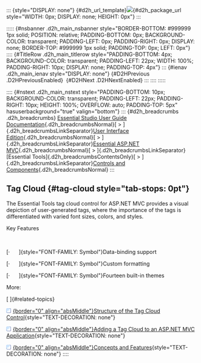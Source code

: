 ::: {style="DISPLAY: none"}
[](ms-xhelp:///?Id=d2h_url_template){#d2h_url_template}![](!package_url!){#d2h_package_url style="WIDTH: 0px; DISPLAY: none; HEIGHT: 0px"}
:::

::::: {#nsbanner .d2h_main_nsbanner style="BORDER-BOTTOM: #999999 1px solid; POSITION: relative; PADDING-BOTTOM: 0px; BACKGROUND-COLOR: transparent; PADDING-LEFT: 0px; PADDING-RIGHT: 0px; DISPLAY: none; BORDER-TOP: #999999 1px solid; PADDING-TOP: 0px; LEFT: 0px"}
:::: {#TitleRow .d2h_main_titlerow style="PADDING-BOTTOM: 4px; BACKGROUND-COLOR: transparent; PADDING-LEFT: 22px; WIDTH: 100%; PADDING-RIGHT: 10px; DISPLAY: none; PADDING-TOP: 4px"}
::: {#ienav .d2h_main_ienav style="DISPLAY: none"}
[](ms-xhelp:///?Id=d848ed89-4826-4932-b8b9-2fd2df9ce92c){#D2HPrevious .D2HPreviousEnabled}  [](ms-xhelp:///?Id=15e78dbb-6f05-47eb-a03a-086f5603be4c){#D2HNext .D2HNextEnabled}
:::
::::
:::::

:::: {#nstext .d2h_main_nstext style="PADDING-BOTTOM: 10px; BACKGROUND-COLOR: transparent; PADDING-LEFT: 22px; PADDING-RIGHT: 10px; HEIGHT: 100%; OVERFLOW: auto; PADDING-TOP: 5px" hasuserbackground="true" valign="bottom"}
::: {#d2h_breadcrumbs .d2h_breadcrumbs}
[Essential Studio User Guide Documentation](ms-xhelp:///?Id=12457748-09e3-4d74-a240-8e049cedf030){.d2h_breadcrumbsNormal}[ \> ]{.d2h_breadcrumbsLinkSeparator}[User Interface Edition](ms-xhelp:///?Id=c29296b7-531c-413b-a0ec-488ca1f7f669){.d2h_breadcrumbsNormal}[ \> ]{.d2h_breadcrumbsLinkSeparator}[Essential ASP.NET MVC](ms-xhelp:///?Id=4b14e7d1-65c4-4f67-b1aa-2c37709905a5){.d2h_breadcrumbsNormal}[ \> ]{.d2h_breadcrumbsLinkSeparator}[Essential Tools]{.d2h_breadcrumbsContentsOnly}[ \> ]{.d2h_breadcrumbsLinkSeparator}[Controls and Components](ms-xhelp:///?Id=f0af2fff-6f00-4ca4-85a6-54e41ac5dc96){.d2h_breadcrumbsNormal}
:::

## Tag Cloud {#tag-cloud style="tab-stops: 0pt"}

The Essential Tools tag cloud control for ASP.NET MVC provides a visual depiction of user-generated tags, where the importance of the tags is differentiated with varied font sizes, colors, and styles.

Key Features

 

[·      ]{style="FONT-FAMILY: Symbol"}Data-binding support

[·      ]{style="FONT-FAMILY: Symbol"}Custom formatting

[·      ]{style="FONT-FAMILY: Symbol"}Fourteen built-in themes

More:

[ ]{#related-topics}

[![](button.gif){border="0" align="absMiddle"}Structure of the Tag Cloud Control](ms-xhelp:///?Id=15e78dbb-6f05-47eb-a03a-086f5603be4c){style="TEXT-DECORATION: none"}

[![](button.gif){border="0" align="absMiddle"}Adding a Tag Cloud to an ASP.NET MVC Application](ms-xhelp:///?Id=dd907f63-8428-4bfb-99f0-1bef2ed5c33e){style="TEXT-DECORATION: none"}

[![](button.gif){border="0" align="absMiddle"}Concepts and Features](ms-xhelp:///?Id=ab22a389-5a83-4e58-84fe-4a67e085ff4d){style="TEXT-DECORATION: none"}
::::
